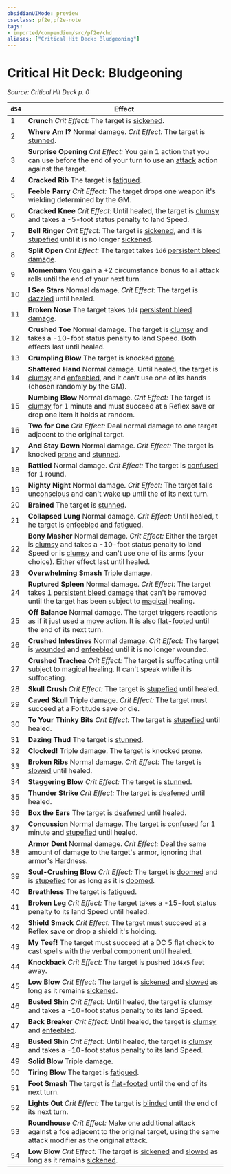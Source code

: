 ```yaml
---
obsidianUIMode: preview
cssclass: pf2e,pf2e-note
tags:
- imported/compendium/src/pf2e/chd
aliases: ["Critical Hit Deck: Bludgeoning"]
---
```

# Critical Hit Deck: Bludgeoning  
*Source: Critical Hit Deck p. 0*  

| `d54` | Effect |
|-------|--------|
| 1 | **Crunch** _Crit Effect:_ The target is [sickened](conditions.md#Sickened). |
| 2 | **Where Am I?** Normal damage. _Crit Effect:_ The target is [stunned](conditions.md#Stunned). |
| 3 | **Surprise Opening** _Crit Effect:_ You gain 1 action that you can use before the end of your turn to use an [attack](attack.md) action against the target. |
| 4 | **Cracked Rib** The target is [fatigued](conditions.md#Fatigued). |
| 5 | **Feeble Parry** _Crit Effect:_ The target drops one weapon it's wielding determined by the GM. |
| 6 | **Cracked Knee** _Crit Effect:_ Until healed, the target is [clumsy](conditions.md#Clumsy) and takes a -5-foot status penalty to land Speed. |
| 7 | **Bell Ringer** _Crit Effect:_ The target is [sickened](conditions.md#Sickened), and it is [stupefied](conditions.md#Stupefied) until it is no longer [sickened](conditions.md#Sickened). |
| 8 | **Split Open** _Crit Effect:_ The target takes `1d6` [persistent bleed damage](conditions.md#Persistent%20Damage). |
| 9 | **Momentum** You gain a +2 circumstance bonus to all attack rolls until the end of your next turn. |
| 10 | **I See Stars** Normal damage. _Crit Effect:_ The target is [dazzled](conditions.md#Dazzled) until healed. |
| 11 | **Broken Nose** The target takes `1d4` [persistent bleed damage](conditions.md#Persistent%20Damage). |
| 12 | **Crushed Toe** Normal damage. The target is [clumsy](conditions.md#Clumsy) and takes a -10-foot status penalty to land Speed. Both effects last until healed. |
| 13 | **Crumpling Blow** The target is knocked [prone](conditions.md#Prone). |
| 14 | **Shattered Hand** Normal damage. Until healed, the target is [clumsy](conditions.md#Clumsy) and [enfeebled](conditions.md#Enfeebled), and it can't use one of its hands (chosen randomly by the GM). |
| 15 | **Numbing Blow** Normal damage. _Crit Effect:_ The target is [clumsy](conditions.md#Clumsy) for 1 minute and must succeed at a Reflex save or drop one item it holds at random. |
| 16 | **Two for One** _Crit Effect:_ Deal normal damage to one target adjacent to the original target. |
| 17 | **And Stay Down** Normal damage. _Crit Effect:_ The target is knocked [prone](conditions.md#Prone) and [stunned](conditions.md#Stunned). |
| 18 | **Rattled** Normal damage. _Crit Effect:_ The target is [confused](conditions.md#Confused) for 1 round. |
| 19 | **Nighty Night** Normal damage. _Crit Effect:_ The target falls [unconscious](conditions.md#Unconscious) and can't wake up until the of its next turn. |
| 20 | **Brained** The target is [stunned](conditions.md#Stunned). |
| 21 | **Collapsed Lung** Normal damage. _Crit Effect:_ Until healed, t he target is [enfeebled](conditions.md#Enfeebled) and [fatigued](conditions.md#Fatigued). |
| 22 | **Bony Masher** Normal damage. _Crit Effect:_ Either the target is [clumsy](conditions.md#Clumsy) and takes a -10-foot status penalty to land Speed or is [clumsy](conditions.md#Clumsy) and can't use one of its arms (your choice). Either effect last until healed. |
| 23 | **Overwhelming Smash** Triple damage. |
| 24 | **Ruptured Spleen** Normal damage. _Crit Effect:_ The target takes 1 [persistent bleed damage](conditions.md#Persistent%20Damage) that can't be removed until the target has been subject to [magical](magical.md) healing. |
| 25 | **Off Balance** Normal damage. The target triggers reactions as if it just used a [move](move.md) action. It is also [flat-footed](conditions.md#Flat-footed) until the end of its next turn. |
| 26 | **Crushed Intestines** Normal damage. _Crit Effect:_ The target is [wounded](conditions.md#Wounded) and [enfeebled](conditions.md#Enfeebled) until it is no longer wounded. |
| 27 | **Crushed Trachea** _Crit Effect:_ The target is suffocating until subject to magical healing. It can't speak while it is suffocating. |
| 28 | **Skull Crush** _Crit Effect:_ The target is [stupefied](conditions.md#Stupefied) until healed. |
| 29 | **Caved Skull** Triple damage. _Crit Effect:_ The target must succeed at a Fortitude save or die. |
| 30 | **To Your Thinky Bits** _Crit Effect:_ The target is [stupefied](conditions.md#Stupefied) until healed. |
| 31 | **Dazing Thud** The target is [stunned](conditions.md#Stunned). |
| 32 | **Clocked!** Triple damage. The target is knocked [prone](conditions.md#Prone). |
| 33 | **Broken Ribs** Normal damage. _Crit Effect:_ The target is [slowed](conditions.md#Slowed) until healed. |
| 34 | **Staggering Blow** _Crit Effect:_ The target is [stunned](conditions.md#Stunned). |
| 35 | **Thunder Strike** _Crit Effect:_ The target is [deafened](conditions.md#Deafened) until healed. |
| 36 | **Box the Ears** The target is [deafened](conditions.md#Deafened) until healed. |
| 37 | **Concussion** Normal damage. The target is [confused](conditions.md#Confused) for 1 minute and [stupefied](conditions.md#Stupefied) until healed. |
| 38 | **Armor Dent** Normal damage. _Crit Effect:_ Deal the same amount of damage to the target's armor, ignoring that armor's Hardness. |
| 39 | **Soul-Crushing Blow** _Crit Effect:_ The target is [doomed](conditions.md#Doomed) and is [stupefied](conditions.md#Stupefied) for as long as it is [doomed](conditions.md#Doomed). |
| 40 | **Breathless** The target is [fatigued](conditions.md#Fatigued). |
| 41 | **Broken Leg** _Crit Effect:_ The target takes a -15-foot status penalty to its land Speed until healed. |
| 42 | **Shield Smack** _Crit Effect:_ The target must succeed at a Reflex save or drop a shield it's holding. |
| 43 | **My Teef!** The target must succeed at a DC 5 flat check to cast spells with the verbal component until healed. |
| 44 | **Knockback** _Crit Effect:_ The target is pushed `1d4x5` feet away. |
| 45 | **Low Blow** _Crit Effect:_ The target is [sickened](conditions.md#Sickened) and [slowed](conditions.md#Slowed) as long as it remains [sickened](conditions.md#Sickened). |
| 46 | **Busted Shin** _Crit Effect:_ Until healed, the target is [clumsy](conditions.md#Clumsy) and takes a -10-foot status penalty to its land Speed. |
| 47 | **Back Breaker** _Crit Effect:_ Until healed, the target is [clumsy](conditions.md#Clumsy) and [enfeebled](conditions.md#Enfeebled). |
| 48 | **Busted Shin** _Crit Effect:_ Until healed, the target is [clumsy](conditions.md#Clumsy) and takes a -10-foot status penalty to its land Speed. |
| 49 | **Solid Blow** Triple damage. |
| 50 | **Tiring Blow** The target is [fatigued](conditions.md#Fatigued). |
| 51 | **Foot Smash** The target is [flat-footed](conditions.md#Flat-footed) until the end of its next turn. |
| 52 | **Lights Out** _Crit Effect:_ The target is [blinded](conditions.md#Blinded) until the end of its next turn. |
| 53 | **Roundhouse** _Crit Effect:_ Make one additional attack against a foe adjacent to the original target, using the same attack modifier as the original attack. |
| 54 | **Low Blow** _Crit Effect:_ The target is [sickened](conditions.md#Sickened) and [slowed](conditions.md#Slowed) as long as it remains [sickened](conditions.md#Sickened). |